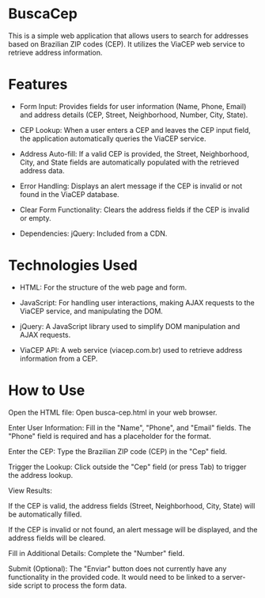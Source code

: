 # BuscaCep

This is a simple web application that allows users to search for addresses based on Brazilian ZIP codes (CEP).  It utilizes the ViaCEP web service to retrieve address information.

# Features
- Form Input: Provides fields for user information (Name, Phone, Email) and address details (CEP, Street, Neighborhood, Number, City, State).

- CEP Lookup: When a user enters a CEP and leaves the CEP input field, the application automatically queries the ViaCEP service.

- Address Auto-fill: If a valid CEP is provided, the Street, Neighborhood, City, and State fields are automatically populated with the retrieved address data.

- Error Handling: Displays an alert message if the CEP is invalid or not found in the ViaCEP database.

- Clear Form Functionality: Clears the address fields if the CEP is invalid or empty.

- Dependencies: jQuery:  Included from a CDN.

# Technologies Used
- HTML: For the structure of the web page and form.

- JavaScript: For handling user interactions, making AJAX requests to the ViaCEP service, and manipulating the DOM.

- jQuery: A JavaScript library used to simplify DOM manipulation and AJAX requests.

- ViaCEP API: A web service (viacep.com.br) used to retrieve address information from a CEP.

# How to Use
Open the HTML file: Open busca-cep.html in your web browser.

Enter User Information: Fill in the "Name", "Phone", and "Email" fields. The "Phone" field is required and has a placeholder for the format.

Enter the CEP: Type the Brazilian ZIP code (CEP) in the "Cep" field.

Trigger the Lookup: Click outside the "Cep" field (or press Tab) to trigger the address lookup.

View Results:

If the CEP is valid, the address fields (Street, Neighborhood, City, State) will be automatically filled.

If the CEP is invalid or not found, an alert message will be displayed, and the address fields will be cleared.

Fill in Additional Details: Complete the "Number" field.

Submit (Optional): The "Enviar" button does not currently have any functionality in the provided code.  It would need to be linked to a server-side script to process the form data.
  
